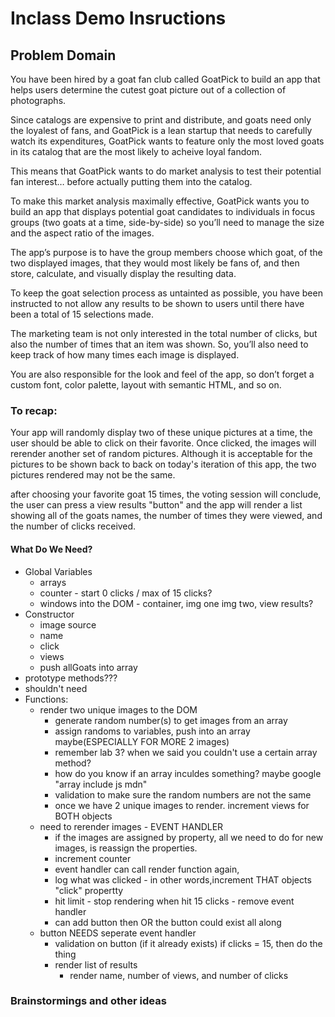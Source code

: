 # Inclass Demo Insructions

## Problem Domain

You have been hired by a goat fan club called GoatPick to build an app that helps users determine the cutest goat picture out of a collection of photographs.  

Since catalogs are expensive to print and distribute, and goats need only the loyalest of fans, and GoatPick is a lean startup that needs to carefully watch its expenditures, GoatPick wants to feature only the most loved goats in its catalog that are the most likely to acheive loyal fandom.

This means that GoatPick wants to do market analysis  to test their potential fan interest… before actually putting them into the catalog.

To make this market analysis maximally effective, GoatPick wants you to build an app that displays potential goat candidates to individuals in focus groups (two goats at a time, side-by-side) so you’ll need to manage the size and the aspect ratio of the images.

The app’s purpose is to have the group members choose which goat, of the two displayed images, that they would most likely be fans of, and then store, calculate, and visually display the resulting data.

To keep the goat selection process as untainted as possible, you have been instructed to not allow any results to be shown to users until there have been a total of 15 selections made.

The marketing team is not only interested in the total number of clicks, but also the number of times that an item was shown. So, you’ll also need to keep track of how many times each image is displayed.

You are also responsible for the look and feel of the app, so don’t forget a custom font, color palette, layout with semantic HTML, and so on.

### To recap:  

Your app will randomly display two of these unique pictures at a time, the user should be able to click on their favorite.  Once clicked, the images will rerender another set of random pictures.  Although it is acceptable for the pictures to be shown back to back on today's iteration of this app, the two pictures rendered may not be the same.  

after choosing your favorite goat 15 times, the voting session will conclude, the user can press a view results "button" and the app will render a list showing all of the goats names, the number of times they were viewed, and the number of clicks received.



#### What Do We Need?
- Global Variables
  - arrays
  - counter - start 0 clicks / max of 15 clicks?
  - windows into the DOM - container, img one img two, view results?
- Constructor
  - image source
  - name
  - click
  - views
  - push allGoats into array
- prototype methods???
 - shouldn't need
- Functions:
  - render two unique images to the DOM
    - generate random number(s) to get images from an array
    - assign randoms to variables, push into an array maybe(ESPECIALLY FOR MORE 2 images)
    - remember lab 3?  when we said you couldn't use a certain array method?
    - how do you know if an array inculdes something?  maybe google "array include js mdn"
    - validation to make sure the random numbers are not the same
    - once we have 2 unique images to render.  increment views for BOTH objects
  - need to rerender images - EVENT HANDLER
    - if the images are assigned by property, all we need to do for new images,  is  reassign the properties.  
    - increment counter
    - event handler can call render function again, 
    - log  what was clicked  - in other words,increment THAT objects "click" propertty
    - hit limit - stop rendering when hit 15 clicks - remove event handler
    - can add button then OR the button could exist all along
  - button NEEDS seperate event handler
    - validation on button (if it already exists) if clicks  = 15, then do the thing
    - render list of results
      - render name, number of views, and number of clicks





### Brainstormings and other ideas
